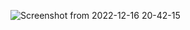 ![Screenshot from 2022-12-16 20-42-15](https://user-images.githubusercontent.com/106758417/208145042-ead11269-6e33-4c18-ad88-25b8ff26baaa.png)
